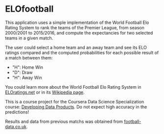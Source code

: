 # ELOfootball

This application uses a simple implementation of the World Football Elo Rating System to rank the teams of the Premier League, from season 2000/2001 to 2015/2016, and compute the expectancies for two selected teams in a given match.

The user could select a home team and an away team and see its ELO ratings compared and the computed probabilities for each possible result of a match between them:

* "H": Home Win
* "D": Draw
* "H": Away Win

You could learn more about the World Football Elo Rating System in [ELOratings.net](http://eloratings.net) or in its [Wikipedia page](https://en.wikipedia.org/wiki/World_Football_Elo_Ratings).

This is a course project for the Coursera Data Science Specialization course: [Developing Data Products](https://www.coursera.org/course/devdataprod). Do not expect high accuracy in the predictions!

Results and data from previous matchs was obtained from [football-data.co.uk](football-data.co.uk).
